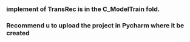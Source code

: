 ### implement of TransRec is in the C_ModelTrain fold.
### Recommend u to upload the project in Pycharm where it be created
